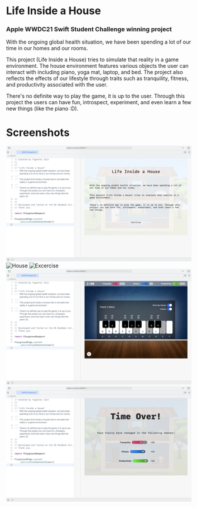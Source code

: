 # Life Inside a House
### Apple WWDC21 Swift Student Challenge winning project

With the ongoing global health situation, we have been spending a lot of our time in our homes and our rooms.

This project (Life Inside a House) tries to simulate that reality in a game environment. The house environment features various objects the user can interact with including piano, yoga mat, laptop, and bed. The project also reflects the effects of our lifestyle through traits such as tranquility, fitness, and productivity associated with the user.

There's no definite way to play the game, it is up to the user. Through this project the users can have fun, introspect, experiment, and even learn a few new things (like the piano :D).

# Screenshots
![Intro](https://github.com/yugantarjain/WWDC21/blob/master/Screenshots/Intro.png)
![House](https://github.com/yugantarjain/WWDC21/blob/master/Screenshots/House.png)
![Excercise](https://github.com/yugantarjain/WWDC21/blob/master/Screenshots/Excercise.png)
![Piano](https://github.com/yugantarjain/WWDC21/blob/master/Screenshots/Piano.png)
![End](https://github.com/yugantarjain/WWDC21/blob/master/Screenshots/End.png)
